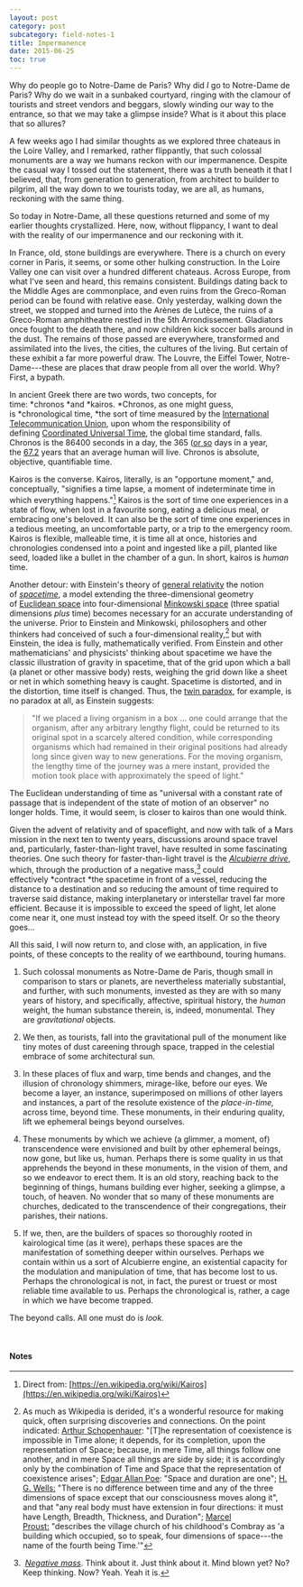 ```yaml
---
layout: post
category: post
subcategory: field-notes-1
title: Impermanence
date: 2015-06-25
toc: true
---
```


Why do people go to Notre-Dame de Paris? Why did *I* go to Notre-Dame de Paris? Why do we wait in a sunbaked courtyard, ringing with the clamour of tourists and street vendors and beggars, slowly winding our way to the entrance, so that we may take a glimpse inside? What is it about this place that so allures?

A few weeks ago I had similar thoughts as we explored three chateaus in the Loire Valley, and I remarked, rather flippantly, that such colossal monuments are a way we humans reckon with our impermanence. Despite the casual way I tossed out the statement, there was a truth beneath it that I believed, that, from generation to generation, from architect to builder to pilgrim, all the way down to we tourists today, we are all, as humans, reckoning with the same thing.

So today in Notre-Dame, all these questions returned and some of my earlier thoughts crystallized. Here, now, without flippancy, I want to deal with the reality of our impermanence and our reckoning with it.

In France, old, stone buildings are everywhere. There is a church on every corner in Paris, it seems, or some other hulking construction. In the Loire Valley one can visit over a hundred different chateaus. Across Europe, from what I've seen and heard, this remains consistent. Buildings dating back to the Middle Ages are commonplace, and even ruins from the Greco-Roman period can be found with relative ease. Only yesterday, walking down the street, we stopped and turned into the Arènes de Lutèce, the ruins of a Greco-Roman amphitheatre nestled in the 5th Arrondissement. Gladiators once fought to the death there, and now children kick soccer balls around in the dust. The remains of those passed are everywhere, transformed and assimilated into the lives, the cities, the cultures of the living. But certain of these exhibit a far more powerful draw. The Louvre, the Eiffel Tower, Notre-Dame---these are places that draw people from all over the world. Why? First, a bypath.

In ancient Greek there are two words, two concepts, for time: *chronos *and *kairos. *Chronos, as one might guess, is *chronological time, *the sort of time measured by the [International Telecommunication Union](https://en.wikipedia.org/wiki/International_Telecommunication_Union), upon whom the responsibility of defining [Coordinated Universal Time](https://en.wikipedia.org/wiki/Coordinated_Universal_Time), the global time standard, falls. Chronos is the 86400 seconds in a day, the 365 ([or so](https://en.wikipedia.org/wiki/Year#Variation_in_the_length_of_the_year_and_the_day) days in a year, the [67.2](https://en.wikipedia.org/wiki/Life_expectancy) years that an average human will live. Chronos is absolute, objective, quantifiable time. 

Kairos is the converse. Kairos, literally, is an "opportune moment," and, conceptually, "signifies a time lapse, a moment of indeterminate time in which everything happens."[^1] Kairos is the sort of time one experiences in a state of flow, when lost in a favourite song, eating a delicious meal, or embracing one's beloved. It can also be the sort of time one experiences in a tedious meeting, an uncomfortable party, or a trip to the emergency room. Kairos is flexible, malleable time, it is time all at once, histories and chronologies condensed into a point and ingested like a pill, planted like seed, loaded like a bullet in the chamber of a gun. In short, kairos is *human* time.

Another detour: with Einstein's theory of [general relativity](https://en.wikipedia.org/wiki/General_relativity) the notion of [*spacetime*](https://en.wikipedia.org/wiki/Spacetime), a model extending the three-dimensional geometry of [Euclidean space](https://en.wikipedia.org/wiki/Euclidean_space) into four-dimensional [Minkowski space](https://en.wikipedia.org/wiki/Minkowski_space) (three spatial dimensions *plus* time) becomes necessary for an accurate understanding of the universe. Prior to Einstein and Minkowski, philosophers and other thinkers had conceived of such a four-dimensional reality,[^2] but with Einstein, the idea is fully, mathematically verified. From Einstein and other mathematicians' and physicists' thinking about spacetime we have the classic illustration of gravity in spacetime, that of the grid upon which a ball (a planet or other massive body) rests, weighing the grid down like a sheet or net in which something heavy is caught. Spacetime is distorted, and in the distortion, time itself is changed. Thus, the [twin paradox](https://en.wikipedia.org/wiki/Twin_paradox), for example, is no paradox at all, as Einstein suggests:

> "If we placed a living organism in a box ... one could arrange that the organism, after any arbitrary lengthy flight, could be returned to its original spot in a scarcely altered condition, while corresponding organisms which had remained in their original positions had already long since given way to new generations. For the moving organism, the lengthy time of the journey was a mere instant, provided the motion took place with approximately the speed of light."

The Euclidean understanding of time as "universal with a constant rate of passage that is independent of the state of motion of an observer" no longer holds. Time, it would seem, is closer to kairos than one would think.

Given the advent of relativity and of spaceflight, and now with talk of a Mars mission in the next ten to twenty years, discussions around space travel and, particularly, faster-than-light travel, have resulted in some fascinating theories. One such theory for faster-than-light travel is the [*Alcubierre drive*](https://en.wikipedia.org/wiki/Alcubierre_drive), which, through the production of a negative mass,[^3] could effectively *contract *the spacetime in front of a vessel, reducing the distance to a destination and so reducing the amount of time required to traverse said distance, making interplanetary or interstellar travel far more efficient. Because it is impossible to exceed the speed of light, let alone come near it, one must instead toy with the speed itself. Or so the theory goes...

All this said, I will now return to, and close with, an application, in five points, of these concepts to the reality of we earthbound, touring humans.

1. Such colossal monuments as Notre-Dame de Paris, though small in comparison to stars or planets, are nevertheless materially substantial, and further, with such monuments, invested as they are with so many years of history, and specifically, affective, spiritual history, the *human* weight, the human substance therein, is, indeed, monumental. They are *gravitational* objects.

2. We then, as tourists, fall into the gravitational pull of the monument like tiny motes of dust careening through space, trapped in the celestial embrace of some architectural sun.

3. In these places of flux and warp, time bends and changes, and the illusion of chronology shimmers, mirage-like, before our eyes. We become a layer, an instance, superimposed on millions of other layers and instances, a part of the resolute existence of the *place-in-time,* across time, beyond time. These monuments, in their enduring quality, lift we ephemeral beings beyond ourselves.

4. These monuments by which we achieve (a glimmer, a moment, of) transcendence were envisioned and built by other ephemeral beings, now gone, but like us, human. Perhaps there is some quality in us that apprehends the beyond in these monuments, in the vision of them, and so we endeavor to erect them. It is an old story, reaching back to the beginning of things, humans building ever higher, seeking a glimpse, a touch, of heaven. No wonder that so many of these monuments are churches, dedicated to the transcendence of their congregations, their parishes, their nations.

5. If we, then, are the builders of spaces so thoroughly rooted in kairological time (as it were), perhaps these spaces are the manifestation of something deeper within ourselves. Perhaps we contain within us a sort of Alcubierre engine, an existential capacity for the modulation and manipulation of time, that has become lost to us. Perhaps the chronological is not, in fact, the purest or truest or most reliable time available to us. Perhaps the chronological is, rather, a cage in which we have become trapped. 

The beyond calls. All one must do is *look.*

<br>

#### Notes

[^1]: Direct from: [https://en.wikipedia.org/wiki/Kairos](https://en.wikipedia.org/wiki/Kairos)

[^2]: As much as Wikipedia is derided, it's a wonderful resource for making quick, often surprising discoveries and connections. On the point indicated: [Arthur Schopenhauer](https://en.wikipedia.org/wiki/On_the_Fourfold_Root_of_the_Principle_of_Sufficient_Reason): "\[T\]he representation of coexistence is impossible in Time alone; it depends, for its completion, upon the representation of Space; because, in mere Time, all things follow one another, and in mere Space all things are side by side; it is accordingly only by the combination of Time and Space that the representation of coexistence arises"; [Edgar Allan Poe](https://en.wikipedia.org/wiki/Edgar_Allan_Poe): "Space and duration are one"; [H. G. Wells:](https://en.wikipedia.org/wiki/H._G._Wells) "There is no difference between time and any of the three dimensions of space except that our consciousness moves along it\", and that "any real body must have extension in four directions: it must have Length, Breadth, Thickness, and Duration"; [Marcel Proust:](https://en.wikipedia.org/wiki/Marcel_Proust) "describes the village church of his childhood's Combray as 'a building which occupied, so to speak, four dimensions of space---the name of the fourth being Time.'"

[^3]: [*Negative mass*](https://en.wikipedia.org/wiki/Negative_mass). Think about it. Just think about it. Mind blown yet? No? Keep thinking. Now? Yeah. Yeah it is.
